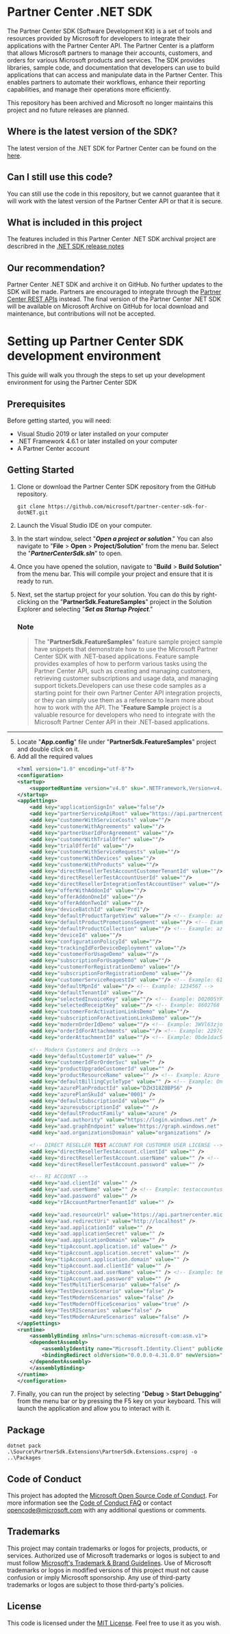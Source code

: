 # Partner Center .NET SDK

The Partner Center SDK (Software Development Kit) is a set of tools and resources provided by Microsoft for developers to integrate their applications with the Partner Center API. The Partner Center is a platform that allows Microsoft partners to manage their accounts, customers, and orders for various Microsoft products and services. The SDK provides libraries, sample code, and documentation that developers can use to build applications that can access and manipulate data in the Partner Center. This enables partners to automate their workflows, enhance their reporting capabilities, and manage their operations more efficiently.

This repository has been archived and Microsoft no longer maintains this project and no future releases are planned.

## Where is the latest version of the SDK?

The latest version of the .NET SDK for Partner Center can be found on the [here](https://www.nuget.org/packages/Microsoft.Store.PartnerCenter).

## Can I still use this code?

You can still use the code in this repository, but we cannot guarantee that it will work with the latest version of the Partner Center API or that it is secure. 

## What is included in this project

The features included in this Partner Center .NET SDK archival project are describred in the [.NET SDK release notes](https://learn.microsoft.com/en-us/partner-center/developer/dotnet-release-notes)

## Our recommendation?

Partner Center .NET SDK and archive it on GitHub. No further updates to the SDK will be made. Partners are encouraged to integrate through the [Partner Center REST APIs](https://learn.microsoft.com/en-us/partner-center/developer/partner-center-rest-api-reference) instead. The final version of the Partner Center .NET SDK will be available on Microsoft Archive on GitHub for local download and maintenance, but contributions will not be accepted.


# Setting up Partner Center SDK development environment

This guide will walk you through the steps to set up your development environment for using the Partner Center SDK

## Prerequisites

Before getting started, you will need:

 - Visual Studio 2019 or later installed on your computer
 - .NET Framework 4.6.1 or later installed on your computer
 - A Partner Center account

 ## Getting Started

1. Clone or download the Partner Center SDK repository from the GitHub repository.
    ```git
    git clone https://github.com/microsoft/partner-center-sdk-for-dotNET.git
    ```
2. Launch the Visual Studio IDE on your computer.
3. In the start window, select "***Open a project or solution***." You can also navigate to "**File** > **Open** > **Project/Solution**" from the menu bar. Select the "***PartnerCenterSdk.sln***" to open.
3. Once you have opened the solution, navigate to "**Build** > **Build Solution**" from the menu bar. This will compile your project and ensure that it is ready to run.
4. Next, set the startup project for your solution. You can do this by right-clicking on the "__PartnerSdk.FeatureSamples__" project in the Solution Explorer and selecting "***Set as Startup Project***."
    
    ### Note
    > The "__PartnerSdk.FeatureSamples__" feature sample project sample have snippets that demonstrate how to use the Microsoft Partner Center SDK with .NET-based applications. Feature sample provides examples of how to perform various tasks using the Partner Center API, such as creating and managing customers, retrieving customer subscriptions and usage data, and managing support tickets.Developers can use these code samples as a starting point for their own Partner Center API integration projects, or they can simply use them as a reference to learn more about how to work with the API. The "**Feature Sample** project is a valuable resource for developers who need to integrate with the Microsoft Partner Center API in their .NET-based applications.
---
5. Locate "__App.config__" file under "__PartnerSdk.FeatureSamples__" project and double click on it.
6. Add all the required values
    ```xml
    <?xml version="1.0" encoding="utf-8"?>
    <configuration>
    <startup>
        <supportedRuntime version="v4.0" sku=".NETFramework,Version=v4.6.1" />
    </startup>
    <appSettings>
        <add key="applicationSignIn" value="false"/>
        <add key="partnerServiceApiRoot" value="https://api.partnercenter.microsoft.com/"/>
        <add key="customerWithServiceCosts" value=""/>
        <add key="customerWithAgreements" value=""/>
        <add key="partnerUserIdForAgreement" value=""/>
        <add key="customerWithTrialOffer" value=""/>
        <add key="trialOfferId" value=""/>
        <add key="customerWithServiceRequests" value=""/>
        <add key="customerWithDevices" value=""/>
        <add key="customerWithProducts" value=""/>
        <add key="directResellerTestAccountCustomerTenantId" value=""/>
        <add key="directResellerTestAccountUserId" value=""/>
        <add key="directResellerIntegrationTestAccountUser" value=""/>
        <add key="offerWithAddonId" value=""/>
        <add key="offerAddonOneId" value=""/>
        <add key="offerAddonTwoId" value=""/>
        <add key="deviceBatchId" value="Prd1"/>
        <add key="defaultProductTargetView" value=""/> <!-- Example: azure -->
        <add key="defaultProductPromotionsSegment" value=""/> <!-- Example: commercial -->
        <add key="defaultProductCollection" value=""/> <!-- Example: azure -->
        <add key="deviceId" value=""/>
        <add key="configurationPolicyId" value=""/>
        <add key="trackingIdForDeviceDeployment" value=""/>
        <add key="customerForUsageDemo" value=""/>
        <add key="subscriptionForUsageDemo" value=""/>
        <add key="customerForRegistrationDemo" value=""/>
        <add key="subscriptionForRegistrationDemo" value=""/>
        <add key="customerServiceRequestId" value=""/> <!-- Example: 615121092223011 -->
        <add key="defaultMpnId" value=""/> <!-- Example: 1234567 -->
        <add key="defaultTenantId" value=""/>
        <add key="selectedInvoiceKey" value=""/> <!-- Example: D02005YFHI -->
        <add key="selectedReceiptKey" value=""/> <!-- Example: 8602768 -->
        <add key="customerForActivationLinksDemo" value=""/>
        <add key="subscriptionForActivationLinksDemo" value=""/>
        <add key="modernOrderIdDemo" value=""/> <!-- Example: 3WVl63zjolJvaVoNmJvMSIcaexSp5WvL1 -->
        <add key="orderIdForAttachments" value=""/> <!-- Example: 2297c718a6d7 -->
        <add key="orderAttachmentId" value=""/> <!-- Example: 0bde1dac54290b -->

        <!-- Modern Customers and Orders -->
        <add key="defaultCustomerId" value="" />
        <add key="customerIdForOrderSvc" value="" />
        <add key="productUpgradeCustomerId" value="" />
        <add key="productResourceName" value="" /> <!-- Example: Azure plan -->
        <add key="defaultBillingCycleType" value="" /> <!-- Example: OneTime -->
        <add key="azurePlanProductId" value="DZH318Z0BPS6" />
        <add key="azurePlanSkuId" value="0001" />
        <add key="defaultSubscriptionId" value="" />
        <add key="azuresubscriptionId" value="" />
        <add key="defaultProductFamily" value="azure" />
        <add key="aad.authority" value="https://login.windows.net" />
        <add key="aad.graphEndpoint" value="https://graph.windows.net" />
        <add key="aad.organizationsDomain" value="organizations" />

        <!-- DIRECT RESELLER TEST ACCOUNT FOR CUSTOMER USER LICENSE -->
        <add key="directResellerTestAccount.clientId" value="" />
        <add key="directResellerTestAccount.userName" value="" /> <!-- Example: testaccountusername@PRIMARYDOMAINNAME.onmicrosoft.com -->
        <add key="directResellerTestAccount.password" value="" />

        <!-- RI ACCOUNT -->
        <add key="aad.clientId" value="" />
        <add key="aad.userName" value="" /> <!-- Example: testaccountusername@PRIMARYDOMAINNAME.onmicrosoft.com -->
        <add key="aad.password" value="" />
        <add key="rIAccountPartnerTenantId" value="" />

        <add key="aad.resourceUrl" value="https://api.partnercenter.microsoft.com" />
        <add key="aad.redirectUri" value="http://localhost" />
        <add key="aad.applicationId" value="" />
        <add key="aad.applicationSecret" value="" />
        <add key="aad.applicationDomain" value="" />
        <add key="tipAccount.application.id" value="" />
        <add key="tipAccount.application.secret" value="" />
        <add key="tipAccount.application.domain" value="" />
        <add key="tipAccount.aad.clientId" value="" />
        <add key="tipAccount.aad.userName" value="" /> <!-- Example: testaccountusername@PRIMARYDOMAINNAME.onmicrosoft.com -->
        <add key="tipAccount.aad.password" value="" />
        <add key="TestMultiTierScenario" value="false" />
        <add key="TestDevicesScenario" value="false" />
        <add key="TestModernScenarios" value="false" />
        <add key="TestModernOfficeScenarios" value="true" />
        <add key="TestRIScenarios" value="false" />
        <add key="TestModernAzureScenarios" value="false" />
    </appSettings>
    <runtime>
        <assemblyBinding xmlns="urn:schemas-microsoft-com:asm.v1">
        <dependentAssembly>
            <assemblyIdentity name="Microsoft.Identity.Client" publicKeyToken="31bf3856ad364e35" culture="neutral" />
            <bindingRedirect oldVersion="0.0.0.0-4.31.0.0" newVersion="4.31.0.0" />
        </dependentAssembly>
        </assemblyBinding>
    </runtime>
    </configuration>
    ```
7. Finally, you can run the project by selecting "**Debug** > **Start Debugging**" from the menu bar or by pressing the F5 key on your keyboard. This will launch the application and allow you to interact with it.

## Package

```
dotnet pack .\Source\PartnerSdk.Extensions\PartnerSdk.Extensions.csproj -o ..\Packages
```

## Code of Conduct

This project has adopted the [Microsoft Open Source Code of Conduct](./CODE_OF_CONDUCT.md). For more information see the [Code of Conduct FAQ](https://opensource.microsoft.com/codeofconduct/faq) or contact opencode@microsoft.com with any additional questions or comments.

## Trademarks

This project may contain trademarks or logos for projects, products, or services. Authorized use of Microsoft 
trademarks or logos is subject to and must follow 
[Microsoft's Trademark & Brand Guidelines](https://www.microsoft.com/en-us/legal/intellectualproperty/trademarks/usage/general).
Use of Microsoft trademarks or logos in modified versions of this project must not cause confusion or imply Microsoft sponsorship.
Any use of third-party trademarks or logos are subject to those third-party's policies.


## License

This code is licensed under the [MIT License](https://opensource.org/licenses/MIT). Feel free to use it as you wish.
